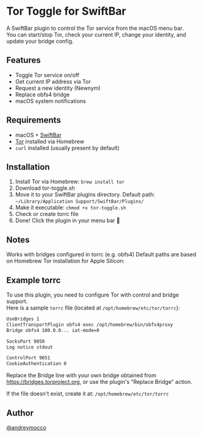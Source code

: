 # Tor Toggle for SwiftBar

A SwiftBar plugin to control the Tor service from the macOS menu bar.  
You can start/stop Tor, check your current IP, change your identity, and update your bridge config.

## Features

- Toggle Tor service on/off
- Get current IP address via Tor
- Request a new identity (Newnym)
- Replace obfs4 bridge
- macOS system notifications

## Requirements

- macOS + [SwiftBar](https://swiftbar.app)
- [Tor](https://formulae.brew.sh/formula/tor) installed via Homebrew
- `curl` installed (usually present by default)

## Installation

1. Install Tor via Homebrew: `brew install tor`
2. Download tor-toggle.sh
3. Move it to your SwiftBar plugins directory. Default path: `~/Library/Application Support/SwiftBar/Plugins/`
4. Make it executable: `chmod +x tor-toggle.sh`
5. Check or create torrc file
6. Done! Click the plugin in your menu bar 🎉

## Notes

Works with bridges configured in torrc (e.g. obfs4)
Default paths are based on Homebrew Tor installation for Apple Silicon:

## Example torrc

To use this plugin, you need to configure Tor with control and bridge support.  
Here is a sample `torrc` file (located at `/opt/homebrew/etc/tor/torrc`):

```bash
UseBridges 1
ClientTransportPlugin obfs4 exec /opt/homebrew/bin/obfs4proxy
Bridge obfs4 100.0.0... iat-mode=0

SocksPort 9050
Log notice stdout

ControlPort 9051
CookieAuthentication 0
```

Replace the Bridge line with your own bridge obtained from https://bridges.torproject.org, or use the plugin's “Replace Bridge” action.

If the file doesn't exist, create it at: `/opt/homebrew/etc/tor/torrc`

## Author

[@andreymocco](https://github.com/andreymocco)